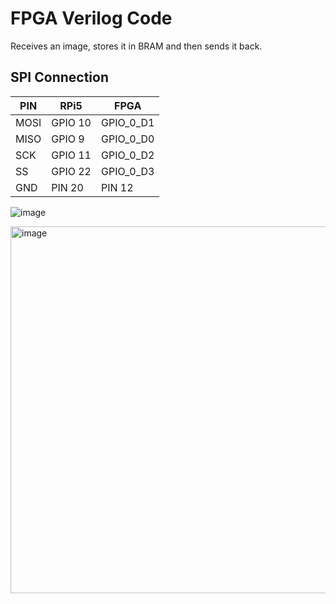# FPGA Verilog Code

Receives an image, stores it in BRAM and then sends it back.

## SPI Connection

| PIN | RPi5 | FPGA |
| ------------- | ------------- | ------------- |
| MOSI | GPIO 10 | GPIO_0_D1 |
| MISO | GPIO 9 | GPIO_0_D0 |
| SCK | GPIO 11 | GPIO_0_D2 |
| SS | GPIO 22 | GPIO_0_D3 |
| GND | PIN 20 | PIN 12 |

![image](https://github.com/gustavo95/DOC_PP1_RASP/assets/7265988/7ce6863b-e8e2-4029-89d7-436c77835f90)

<img width="587" alt="image" src="https://github.com/gustavo95/DOC_PP1_RASP/assets/7265988/eb4ba98a-2803-453f-816b-9b6074c9c710">
